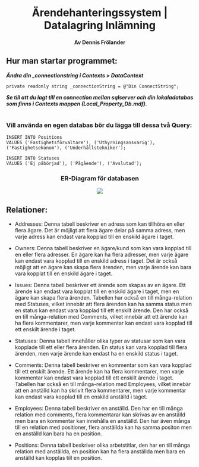 <h1 align="center"> Ärendehanteringssystem | Datalagring Inlämning </h1>
<h4 align="center">Av Dennis Frölander</h4>

## Hur man startar programmet:
***Ändra din _connectionstring i Contexts > DataContext*** 

```private readonly string _connectionString = @"Din ConnectString"; ```

***Se till att du lagt till en connection mellan sqlserver och din lokaladatabas som finns i Contexts mappen (Local_Property_Db.mdf).***

#

### Vill använda en egen databas bör du lägga till dessa två Query:

```
INSERT INTO Positions
VALUES ('Fastighetsförvaltare'), ('Uthyrningsansvarig'), ('Fastighetsekonom'), ('Underhållstekniker');
```

```
INSERT INTO Statuses
VALUES ('Ej påbörjad'), ('Pågående'), ('Avslutad');
```


<h3  align="center">ER-Diagram för databasen</h3>
<div  align="center">
<img src ="https://i.gyazo.com/101d54708b9d29e4bf346098acdd9828.png">
</div>

## Relationer:

* Addresses: Denna tabell beskriver en adress som kan tillhöra en eller flera ägare. Det är möjligt att flera ägare delar på samma adress, men varje adress kan endast vara kopplad till en enskild ägare i taget.

* Owners: Denna tabell beskriver en ägare/kund som kan vara kopplad till en eller flera adresser. En ägare kan ha flera adresser, men varje ägare kan endast vara kopplad till en enskild adress i taget. Det är också möjligt att en ägare kan skapa flera ärenden, men varje ärende kan bara vara kopplat till en enskild ägare i taget.

* Issues: Denna tabell beskriver ett ärende som skapas av en ägare. Ett ärende kan endast vara kopplat till en enskild ägare i taget, men en ägare kan skapa flera ärenden. Tabellen har också en till många-relation med Statuses, vilket innebär att flera ärenden kan ha samma status men en status kan endast vara kopplad till ett enskilt ärende. Den har också en till många-relation med Comments, vilket innebär att ett ärende kan ha flera kommentarer, men varje kommentar kan endast vara kopplad till ett enskilt ärende i taget.

* Statuses: Denna tabell innehåller olika typer av statusar som kan vara kopplade till ett eller flera ärenden. En status kan vara kopplad till flera ärenden, men varje ärende kan endast ha en enskild status i taget.

* Comments: Denna tabell beskriver en kommentar som kan vara kopplad till ett enskilt ärende. Ett ärende kan ha flera kommentarer, men varje kommentar kan endast vara kopplad till ett enskilt ärende i taget. Tabellen har också en till många-relation med Employees, vilket innebär att en anställd kan ha skrivit flera kommentarer, men varje kommentar kan endast vara kopplad till en enskild anställd i taget.

* Employees: Denna tabell beskriver en anställd. Den har en till många relation med comments, flera kommentarar kan skrivas av en anställd men bara en kommentar kan innehålla en anställd. Den har även många till en relation med positioner, flera anställda kan ha samma positon men en anställd kan bara ha en position.

* Positions: Denna tabell beskriver olika arbetstitlar, den har en till många relation med anställda, en position kan ha flera anställda men bara en anställd kan kopplas till en position.
